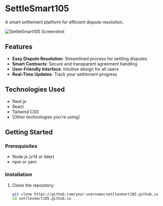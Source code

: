 # SettleSmart105

A smart settlement platform for efficient dispute resolution.

![SettleSmart105 Screenshot](https://settlesmart105.vercel.app/screenshot.png) <!-- Replace with actual screenshot -->

## Features

- **Easy Dispute Resolution**: Streamlined process for settling disputes
- **Smart Contracts**: Secure and transparent agreement handling
- **User-Friendly Interface**: Intuitive design for all users
- **Real-Time Updates**: Track your settlement progress

## Technologies Used

- Next.js
- React
- Tailwind CSS
- [Other technologies you're using]

## Getting Started

### Prerequisites

- Node.js (v14 or later)
- npm or yarn

### Installation

1. Clone the repository:
   ```bash
   git clone https://github.com/your-username/settlesmart105.github.io.git
   cd settlesmart105.github.io
   ```